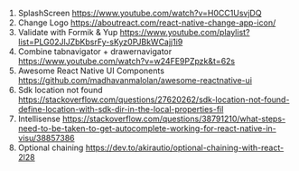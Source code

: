 1. SplashScreen
   https://www.youtube.com/watch?v=H0CC1UsvjDQ
2. Change Logo
   https://aboutreact.com/react-native-change-app-icon/
3. Validate with Formik & Yup
   https://www.youtube.com/playlist?list=PLG02JlJZbKbsrFy-sKyz0PJBkWCajj1i9
4. Combine tabnavigator + drawernavigator
   https://www.youtube.com/watch?v=w24FE9PZpzk&t=62s
5. Awesome React Native UI Components
   https://github.com/madhavanmalolan/awesome-reactnative-ui
6. Sdk location not found
   https://stackoverflow.com/questions/27620262/sdk-location-not-found-define-location-with-sdk-dir-in-the-local-properties-fil
7. Intellisense
   https://stackoverflow.com/questions/38791210/what-steps-need-to-be-taken-to-get-autocomplete-working-for-react-native-in-visu/38857386
8. Optional chaining
   https://dev.to/akirautio/optional-chaining-with-react-2l28
